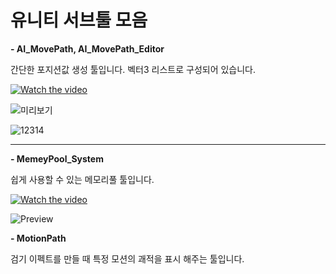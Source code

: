 # 유니티 서브툴 모음

**- AI_MovePath, AI_MovePath_Editor**

간단한 포지션값 생성 툴입니다.
벡터3 리스트로 구성되어 있습니다.

[![Watch the video](https://user-images.githubusercontent.com/10443544/84587537-0194b000-ae5b-11ea-903c-ee073f3d4337.png)](https://youtu.be/sAlpPW5nnBs)

![미리보기](https://user-images.githubusercontent.com/10443544/84587142-a7deb680-ae57-11ea-8064-d936b9ff140d.png)

![12314](https://user-images.githubusercontent.com/10443544/84587207-3c491900-ae58-11ea-9cfe-f0cd127ff116.png)

***

**- MemeyPool_System**

쉽게 사용할 수 있는 메모리풀 툴입니다.

[![Watch the video](https://user-images.githubusercontent.com/10443544/87226329-f9824e80-c3cd-11ea-8101-bd27f549744a.png)](https://youtu.be/taShYv0HlVA)

![Preview](https://user-images.githubusercontent.com/10443544/87226033-0dc54c00-c3cc-11ea-85dd-8f88d6065a0a.gif)



**- MotionPath**

검기 이펙트를 만들 때 특정 모션의 괘적을 표시 해주는 툴입니다.


